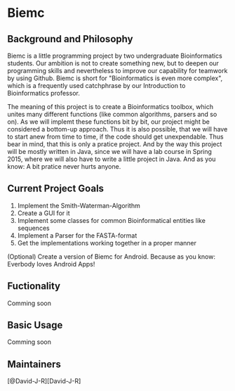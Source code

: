 Biemc
=====

Background and Philosophy
-------------------------

Biemc is a little programming project by two undergraduate Bioinformatics students. Our ambition is not to create something new, but to deepen our programming skills and nevertheless to improve our capability for teamwork by using Github.
Biemc is short for "Bioinformatics is even more complex", which is a frequently used catchphrase by our Introduction to Bioinformatics professor.

The meaning of this project is to create a Bioinformatics toolbox, which unites many different functions (like common algorithms, parsers and so on). As we will implemt these functions bit by bit, our project might be considered a bottom-up approach. Thus it is also possible, that we will have to start anew from time to time, if the code should get unexpendable. Thus bear in mind, that this is only a pratice project. 
And by the way this project will be mostly written in Java, since we will have a lab course in Spring 2015, where we will
also have to write a little project in Java. And as you know: A bit pratice never hurts anyone.

Current Project Goals
---------------------

1. Implement the Smith-Waterman-Algorithm
2. Create a GUI for it
3. Implement some classes for common Bioinformatical entities like sequences
4. Implement a Parser for the FASTA-format
5. Get the implementations working together in a proper manner

(Optional) Create a version of Biemc for Android. Because as you know: Everbody loves Android Apps!

Fuctionality
------------

Comming soon


Basic Usage
----------

Comming soon


Maintainers
-----------

[@David-J-R][David-J-R]
